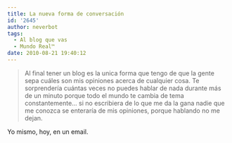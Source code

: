 ```yaml
---
title: La nueva forma de conversación
id: '2645'
author: neverbot
tags:
  - Al blog que vas
  - Mundo Real™
date: 2010-08-21 19:40:12
---
```


> Al final tener un blog es la unica forma que tengo de que la gente sepa cuáles son mis opiniones acerca de cualquier cosa. Te sorprendería cuántas veces no puedes hablar de nada durante más de un minuto porque todo el mundo te cambia de tema constantemente... si no escribiera de lo que me da la gana nadie que me conozca se enteraría de mis opiniones, porque hablando no me dejan.

Yo mismo, hoy, en un email.